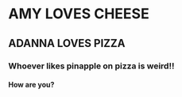 # AMY LOVES CHEESE
## ADANNA LOVES PIZZA
### Whoever likes pinapple on pizza is weird!!
#### How are you?

